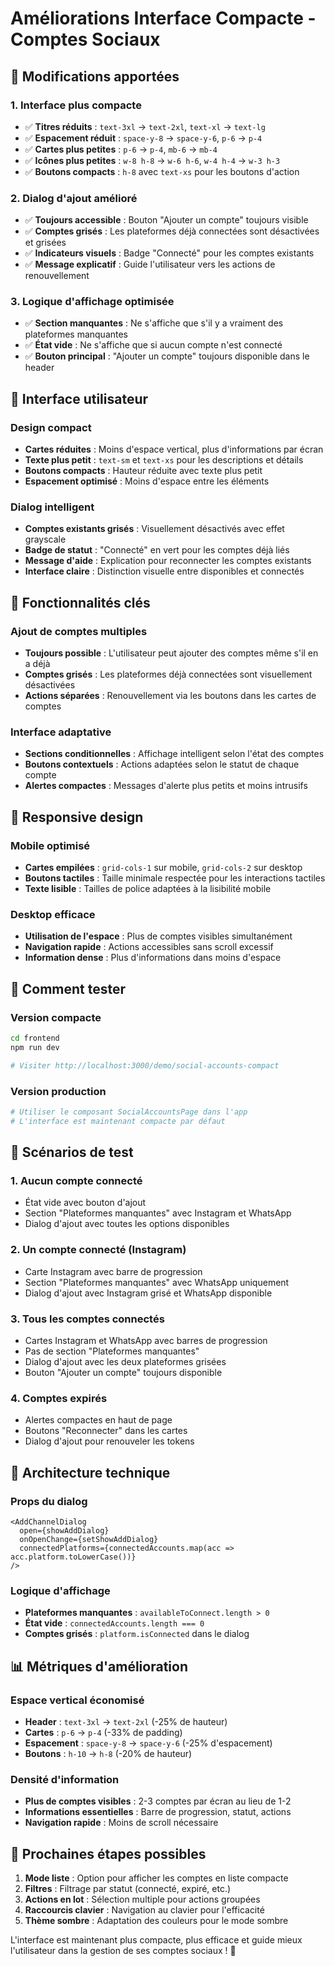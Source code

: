 # Améliorations Interface Compacte - Comptes Sociaux

## 🎯 Modifications apportées

### 1. **Interface plus compacte**
- ✅ **Titres réduits** : `text-3xl` → `text-2xl`, `text-xl` → `text-lg`
- ✅ **Espacement réduit** : `space-y-8` → `space-y-6`, `p-6` → `p-4`
- ✅ **Cartes plus petites** : `p-6` → `p-4`, `mb-6` → `mb-4`
- ✅ **Icônes plus petites** : `w-8 h-8` → `w-6 h-6`, `w-4 h-4` → `w-3 h-3`
- ✅ **Boutons compacts** : `h-8` avec `text-xs` pour les boutons d'action

### 2. **Dialog d'ajout amélioré**
- ✅ **Toujours accessible** : Bouton "Ajouter un compte" toujours visible
- ✅ **Comptes grisés** : Les plateformes déjà connectées sont désactivées et grisées
- ✅ **Indicateurs visuels** : Badge "Connecté" pour les comptes existants
- ✅ **Message explicatif** : Guide l'utilisateur vers les actions de renouvellement

### 3. **Logique d'affichage optimisée**
- ✅ **Section manquantes** : Ne s'affiche que s'il y a vraiment des plateformes manquantes
- ✅ **État vide** : Ne s'affiche que si aucun compte n'est connecté
- ✅ **Bouton principal** : "Ajouter un compte" toujours disponible dans le header

## 🎨 Interface utilisateur

### Design compact
- **Cartes réduites** : Moins d'espace vertical, plus d'informations par écran
- **Texte plus petit** : `text-sm` et `text-xs` pour les descriptions et détails
- **Boutons compacts** : Hauteur réduite avec texte plus petit
- **Espacement optimisé** : Moins d'espace entre les éléments

### Dialog intelligent
- **Comptes existants grisés** : Visuellement désactivés avec effet grayscale
- **Badge de statut** : "Connecté" en vert pour les comptes déjà liés
- **Message d'aide** : Explication pour reconnecter les comptes existants
- **Interface claire** : Distinction visuelle entre disponibles et connectés

## 🔧 Fonctionnalités clés

### Ajout de comptes multiples
- **Toujours possible** : L'utilisateur peut ajouter des comptes même s'il en a déjà
- **Comptes grisés** : Les plateformes déjà connectées sont visuellement désactivées
- **Actions séparées** : Renouvellement via les boutons dans les cartes de comptes

### Interface adaptative
- **Sections conditionnelles** : Affichage intelligent selon l'état des comptes
- **Boutons contextuels** : Actions adaptées selon le statut de chaque compte
- **Alertes compactes** : Messages d'alerte plus petits et moins intrusifs

## 📱 Responsive design

### Mobile optimisé
- **Cartes empilées** : `grid-cols-1` sur mobile, `grid-cols-2` sur desktop
- **Boutons tactiles** : Taille minimale respectée pour les interactions tactiles
- **Texte lisible** : Tailles de police adaptées à la lisibilité mobile

### Desktop efficace
- **Utilisation de l'espace** : Plus de comptes visibles simultanément
- **Navigation rapide** : Actions accessibles sans scroll excessif
- **Information dense** : Plus d'informations dans moins d'espace

## 🚀 Comment tester

### Version compacte
```bash
cd frontend
npm run dev

# Visiter http://localhost:3000/demo/social-accounts-compact
```

### Version production
```bash
# Utiliser le composant SocialAccountsPage dans l'app
# L'interface est maintenant compacte par défaut
```

## 🎯 Scénarios de test

### 1. **Aucun compte connecté**
- État vide avec bouton d'ajout
- Section "Plateformes manquantes" avec Instagram et WhatsApp
- Dialog d'ajout avec toutes les options disponibles

### 2. **Un compte connecté (Instagram)**
- Carte Instagram avec barre de progression
- Section "Plateformes manquantes" avec WhatsApp uniquement
- Dialog d'ajout avec Instagram grisé et WhatsApp disponible

### 3. **Tous les comptes connectés**
- Cartes Instagram et WhatsApp avec barres de progression
- Pas de section "Plateformes manquantes"
- Dialog d'ajout avec les deux plateformes grisées
- Bouton "Ajouter un compte" toujours disponible

### 4. **Comptes expirés**
- Alertes compactes en haut de page
- Boutons "Reconnecter" dans les cartes
- Dialog d'ajout pour renouveler les tokens

## 🔧 Architecture technique

### Props du dialog
```tsx
<AddChannelDialog 
  open={showAddDialog} 
  onOpenChange={setShowAddDialog}
  connectedPlatforms={connectedAccounts.map(acc => acc.platform.toLowerCase())}
/>
```

### Logique d'affichage
- **Plateformes manquantes** : `availableToConnect.length > 0`
- **État vide** : `connectedAccounts.length === 0`
- **Comptes grisés** : `platform.isConnected` dans le dialog

## 📊 Métriques d'amélioration

### Espace vertical économisé
- **Header** : `text-3xl` → `text-2xl` (-25% de hauteur)
- **Cartes** : `p-6` → `p-4` (-33% de padding)
- **Espacement** : `space-y-8` → `space-y-6` (-25% d'espacement)
- **Boutons** : `h-10` → `h-8` (-20% de hauteur)

### Densité d'information
- **Plus de comptes visibles** : 2-3 comptes par écran au lieu de 1-2
- **Informations essentielles** : Barre de progression, statut, actions
- **Navigation rapide** : Moins de scroll nécessaire

## 🎯 Prochaines étapes possibles

1. **Mode liste** : Option pour afficher les comptes en liste compacte
2. **Filtres** : Filtrage par statut (connecté, expiré, etc.)
3. **Actions en lot** : Sélection multiple pour actions groupées
4. **Raccourcis clavier** : Navigation au clavier pour l'efficacité
5. **Thème sombre** : Adaptation des couleurs pour le mode sombre

L'interface est maintenant plus compacte, plus efficace et guide mieux l'utilisateur dans la gestion de ses comptes sociaux ! 🚀
